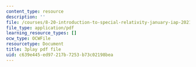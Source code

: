 ```yaml
---
content_type: resource
description: ''
file: /courses/8-20-introduction-to-special-relativity-january-iap-2021/c639e445ed97217b7253b73c02198bea_Pf_PvckSdTg.pdf
file_type: application/pdf
learning_resource_types: []
ocw_type: OCWFile
resourcetype: Document
title: 3play pdf file
uid: c639e445-ed97-217b-7253-b73c02198bea
---
```


